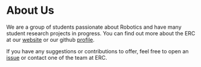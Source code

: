 # About Us

We are a group of students passionate about Robotics and have many student research projects in progress. You can find out more about the ERC at our [website](http://erc-bpgc.github.io/) or our github [profile](https://github.com/ERC-BPGC/).

If you have any suggestions or contributions to offer, feel free to open an [issue](https://github.com/ERC-BPGC/handbook/issues) or contact one of the team at ERC.
